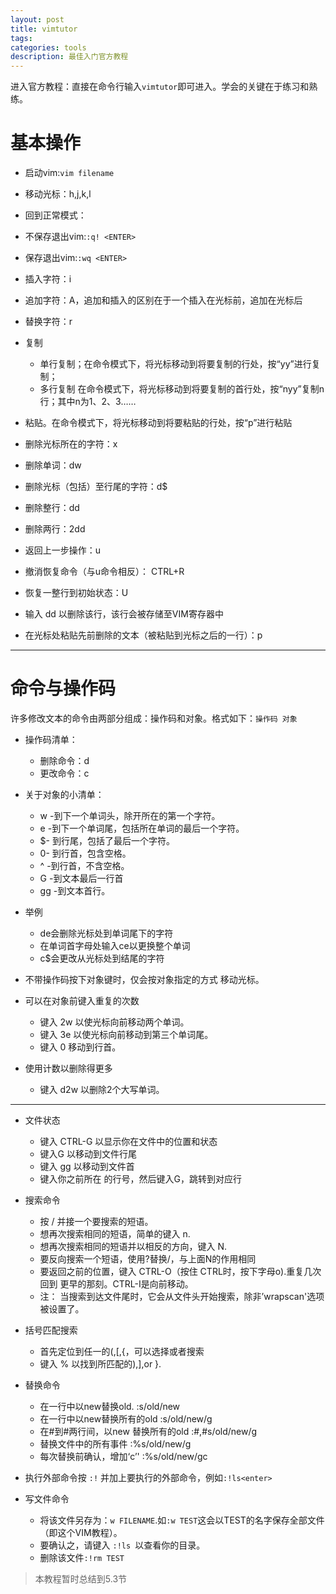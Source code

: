 ```yaml
---
layout: post
title: vimtutor
tags:
categories: tools
description: 最佳入门官方教程
---
```


进入官方教程：直接在命令行输入`vimtutor`即可进入。学会的关键在于练习和熟练。

# 基本操作

* 启动vim:`vim filename`
* 移动光标：h,j,k,l
* 回到正常模式：<ESC>
* 不保存退出vim:`:q! <ENTER>`
* 保存退出vim:`:wq <ENTER>`

* 插入字符：i
* 追加字符：A，追加和插入的区别在于一个插入在光标前，追加在光标后
* 替换字符：r

* 复制
	* 单行复制；在命令模式下，将光标移动到将要复制的行处，按“yy”进行复制；
	* 多行复制 在命令模式下，将光标移动到将要复制的首行处，按“nyy”复制n行；其中n为1、2、3……

* 粘贴。在命令模式下，将光标移动到将要粘贴的行处，按“p”进行粘贴

* 删除光标所在的字符：x
* 删除单词：dw
* 删除光标（包括）至行尾的字符：d$
* 删除整行：dd
* 删除两行：2dd

* 返回上一步操作：u
* 撤消恢复命令（与u命令相反）： CTRL+R
* 恢复一整行到初始状态：U

* 输入 dd 以删除该行，该行会被存储至VIM寄存器中
* 在光标处粘贴先前删除的文本（被粘贴到光标之后的一行）：p

---

# 命令与操作码

许多修改文本的命令由两部分组成：操作码和对象。格式如下：`操作码 对象`

* 操作码清单：
	* 删除命令：d
	* 更改命令：c
* 关于对象的小清单：
	* w -到下一个单词头，除开所在的第一个字符。
	* e -到下一个单词尾，包括所在单词的最后一个字符。
	* $- 到行尾，包括了最后一个字符。
	* 0- 到行首，包含空格。
	* ^ -到行首，不含空格。
	* G -到文本最后一行首
	* gg -到文本首行。
* 举例
	- de会删除光标处到单词尾下的字符
	- 在单词首字母处输入ce以更换整个单词
	- c$会更改从光标处到结尾的字符

* 不带操作码按下对象键时，仅会按对象指定的方式 移动光标。
* 可以在对象前键入重复的次数
	* 键入 2w 以使光标向前移动两个单词。
	* 键入 3e 以使光标向前移动到第三个单词尾。
	* 键入 0 移动到行首。
* 使用计数以删除得更多
	* 键入 d2w 以删除2个大写单词。

---

* 文件状态
	* 键入 CTRL-G 以显示你在文件中的位置和状态
	* 键入G 以移动到文件行尾
	* 键入 gg 以移动到文件首
	* 键入你之前所在 的行号，然后键入G，跳转到对应行
* 搜索命令
	* 按 / 并接一个要搜索的短语。
	* 想再次搜索相同的短语，简单的键入 n.
	* 想再次搜索相同的短语并以相反的方向，键入 N.
	* 要反向搜索一个短语，使用?替换/，与上面N的作用相同
	* 要返回之前的位置，键入 CTRL-O（按住 CTRL时，按下字母o).重复几次回到
	更早的那刻。CTRL-I是向前移动。
	* 注： 当搜索到达文件尾时，它会从文件头开始搜索，除非’wrapscan'选项被设置了。
* 括号匹配搜索
	* 首先定位到任一的(,[,{，可以选择或者搜索
	* 键入 % 以找到所匹配的),],or }.
* 替换命令
	* 在一行中以new替换old. :s/old/new
	* 在一行中以new替换所有的old :s/old/new/g
	* 在#到#两行间，以new 替换所有的old :#,#s/old/new/g
	* 替换文件中的所有事件 :%s/old/new/g
	* 每次替换前确认，增加‘c’' :%s/old/new/gc

* 执行外部命令按 `:!` 并加上要执行的外部命令，例如`:!ls<enter>`
* 写文件命令
	* 将该文件另存为：`w FILENAME`.如`:w TEST`这会以TEST的名字保存全部文件（即这个VIM教程）。
	* 要确认之，请键入 `:!ls `以查看你的目录。
	* 删除该文件`:!rm TEST`

> 本教程暂时总结到5.3节
